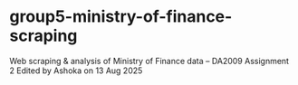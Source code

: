 # group5-ministry-of-finance-scraping
Web scraping &amp; analysis of Ministry of Finance data – DA2009 Assignment 2
Edited by Ashoka on 13 Aug 2025
